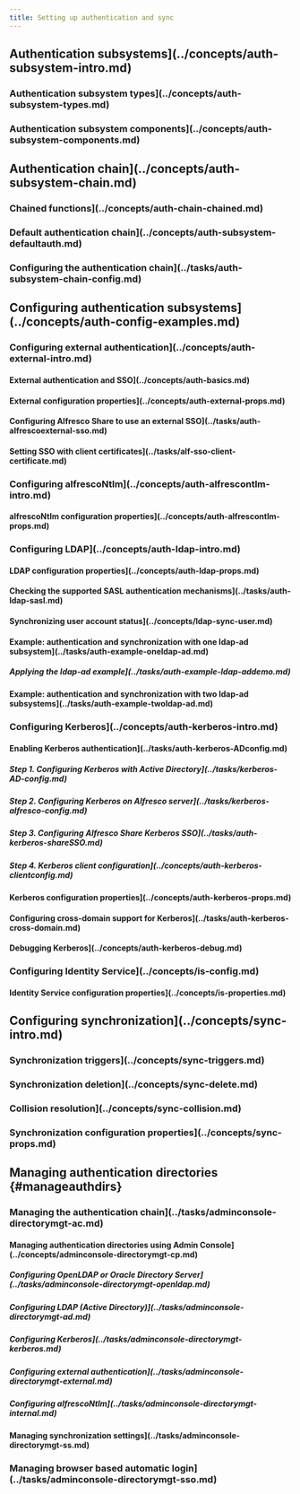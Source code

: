 ```yaml
---
title: Setting up authentication and sync
---
```


## Authentication subsystems](../concepts/auth-subsystem-intro.md)
### Authentication subsystem types](../concepts/auth-subsystem-types.md)
### Authentication subsystem components](../concepts/auth-subsystem-components.md)
## Authentication chain](../concepts/auth-subsystem-chain.md)
### Chained functions](../concepts/auth-chain-chained.md)
### Default authentication chain](../concepts/auth-subsystem-defaultauth.md)
### Configuring the authentication chain](../tasks/auth-subsystem-chain-config.md)
## Configuring authentication subsystems](../concepts/auth-config-examples.md)
### Configuring external authentication](../concepts/auth-external-intro.md)
#### External authentication and SSO](../concepts/auth-basics.md)
#### External configuration properties](../concepts/auth-external-props.md)
#### Configuring Alfresco Share to use an external SSO](../tasks/auth-alfrescoexternal-sso.md)
#### Setting SSO with client certificates](../tasks/alf-sso-client-certificate.md)
### Configuring alfrescoNtlm](../concepts/auth-alfrescontlm-intro.md)
#### alfrescoNtlm configuration properties](../concepts/auth-alfrescontlm-props.md)
### Configuring LDAP](../concepts/auth-ldap-intro.md)
#### LDAP configuration properties](../concepts/auth-ldap-props.md)
#### Checking the supported SASL authentication mechanisms](../tasks/auth-ldap-sasl.md)
#### Synchronizing user account status](../concepts/ldap-sync-user.md)
#### Example: authentication and synchronization with one ldap-ad subsystem](../tasks/auth-example-oneldap-ad.md)
##### Applying the ldap-ad example](../tasks/auth-example-ldap-addemo.md)
#### Example: authentication and synchronization with two ldap-ad subsystems](../tasks/auth-example-twoldap-ad.md)
### Configuring Kerberos](../concepts/auth-kerberos-intro.md)
#### Enabling Kerberos authentication](../tasks/auth-kerberos-ADconfig.md)
##### Step 1. Configuring Kerberos with Active Directory](../tasks/kerberos-AD-config.md)
##### Step 2. Configuring Kerberos on Alfresco server](../tasks/kerberos-alfresco-config.md)
##### Step 3. Configuring Alfresco Share Kerberos SSO](../tasks/auth-kerberos-shareSSO.md)
##### Step 4. Kerberos client configuration](../concepts/auth-kerberos-clientconfig.md)
#### Kerberos configuration properties](../concepts/auth-kerberos-props.md)
#### Configuring cross-domain support for Kerberos](../tasks/auth-kerberos-cross-domain.md)
#### Debugging Kerberos](../concepts/auth-kerberos-debug.md)
### Configuring Identity Service](../concepts/is-config.md)
#### Identity Service configuration properties](../concepts/is-properties.md)
## Configuring synchronization](../concepts/sync-intro.md)
### Synchronization triggers](../concepts/sync-triggers.md)
### Synchronization deletion](../concepts/sync-delete.md)
### Collision resolution](../concepts/sync-collision.md)
### Synchronization configuration properties](../concepts/sync-props.md)
## Managing authentication directories {#manageauthdirs}
### Managing the authentication chain](../tasks/adminconsole-directorymgt-ac.md)
#### Managing authentication directories using Admin Console](../concepts/adminconsole-directorymgt-cp.md)
##### Configuring OpenLDAP or Oracle Directory Server](../tasks/adminconsole-directorymgt-openldap.md)
##### Configuring LDAP (Active Directory)](../tasks/adminconsole-directorymgt-ad.md)
##### Configuring Kerberos](../tasks/adminconsole-directorymgt-kerberos.md)
##### Configuring external authentication](../tasks/adminconsole-directorymgt-external.md)
##### Configuring alfrescoNtlm](../tasks/adminconsole-directorymgt-internal.md)
#### Managing synchronization settings](../tasks/adminconsole-directorymgt-ss.md)
### Managing browser based automatic login](../tasks/adminconsole-directorymgt-sso.md)


